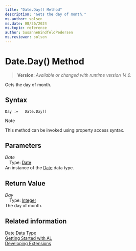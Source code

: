 ```yaml
---
title: "Date.Day() Method"
description: "Gets the day of month."
ms.author: solsen
ms.date: 08/26/2024
ms.topic: reference
author: SusanneWindfeldPedersen
ms.reviewer: solsen
---
```

[//]: # (START>DO_NOT_EDIT)
[//]: # (IMPORTANT:Do not edit any of the content between here and the END>DO_NOT_EDIT.)
[//]: # (Any modifications should be made in the .xml files in the ModernDev repo.)
# Date.Day() Method
> **Version**: _Available or changed with runtime version 14.0._

Gets the day of month.


## Syntax
```AL
Day :=   Date.Day()
```
> [!NOTE]
> This method can be invoked using property access syntax.
## Parameters
*Date*  
&emsp;Type: [Date](date-data-type.md)  
An instance of the [Date](date-data-type.md) data type.  

## Return Value
*Day*  
&emsp;Type: [Integer](../integer/integer-data-type.md)  
The day of month.


[//]: # (IMPORTANT: END>DO_NOT_EDIT)
## Related information
[Date Data Type](date-data-type.md)  
[Getting Started with AL](../../devenv-get-started.md)  
[Developing Extensions](../../devenv-dev-overview.md)